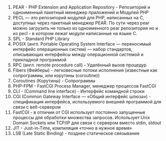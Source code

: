 1. PEAR - PHP Extension and Application Repository - Репозиторий и одноименный пакетный менеджер приложений и Модулей PHP 
2. PECL — это репозиторий модулей для PHP, написанных на C, доступных через пакетный менеджер PEAR. По сути через pear можно загрузить не только из одноименного pear репозитория но и из pecl - в котором лежат модули написанные на языке C.
3. SPL - Standard PHP Library 
4. POSIX (англ. Portable Operating System Interface — переносимый интерфейс операционных систем) — набор стандартов, описывающих интерфейсы между операционной системой и прикладной программой
5. RPC (англ. remote procedure call) - Удалённый вызов процедур
6. Fibers (Фейберы) - легковесные потоки исполнения (известные как сопрограммы, или корутины (coroutine))
7. Coroutines (Корутины) - Сопрограммы
8. PHP-FPM - FastCGI Process Manager, менеджер процессов FastCGI
9. CLI - (Command line interface) - Интерфейс командной строки
10. CGI (Common Gateway Interface — «Общий интерфейс шлюза») - спецификация интерфейса, используемого внешней программой для связи с веб-сервером
11. FastCGI - в отличии от CGI использует постоянно запущенные процессы для обработки множества запросов. Использует Unix Domain Sockets или TCP/IP для связи с сервером вместо stdin, stdout
12. JIT - Just-in-Time, компиляция «точно в нужное время»
13. LSB (Late Static Binding) - позднее статическое связывание
